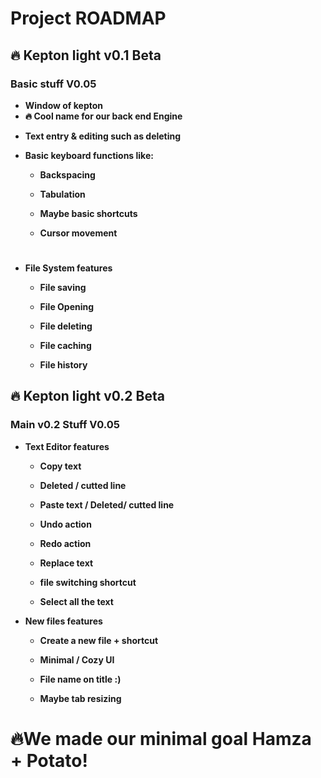 # Project ROADMAP 

## **🔥 Kepton light v0.1 Beta**

### **Basic stuff V0.05**

- **Window of kepton**
- **🔥 Cool name for our back end Engine**

* **Text entry & editing such as deleting**


* **Basic keyboard functions like\:**
    
    * **Backspacing**

    * **Tabulation**
    * **Maybe basic shortcuts**
    * **Cursor movement**

#


* **File System features**
    
    * **File saving**

    * **File Opening**
    * **File deleting**
    * **File caching**
    * **File history**




## **🔥 Kepton light v0.2 Beta**

### **Main v0.2 Stuff V0.05**

* **Text Editor features**

    * **Copy text**

    * **Deleted / cutted line**
    * **Paste text / Deleted/ cutted line**
    * **Undo action**
    * **Redo action**
    * **Replace text**
    * **file switching shortcut**
    * **Select all the text**

* **New files features**

    * **Create a new file + shortcut**

    * **Minimal / Cozy UI**
    * **File name on title :\)**
    * **Maybe tab resizing**



# **🔥We made our minimal goal Hamza + Potato!**
